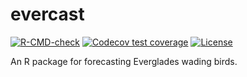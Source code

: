 # evercast

[![R-CMD-check](https://github.com/weecology/evercast/actions/workflows/r_command_check.yaml/badge.svg)](https://github.com/weecology/evercast/actions/workflows/r_command_check.yaml)
[![Codecov test coverage](https://codecov.io/gh/weecology/evercast/branch/main/graph/badge.svg)](https://codecov.io/gh/weecology/evercast/branch/main)
[![License](http://img.shields.io/badge/license-MIT-blue.svg)](https://raw.githubusercontent.com/weecology/evercast/main/LICENSE)


An R package for forecasting Everglades wading birds.
